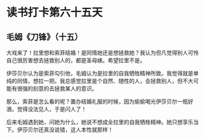 # 读书打卡第六十五天

## 毛姆《刀锋》（十五）

大戏来了！拉里想和索菲结婚！是同情她还是想拯救她？我认为但凡觉得别人可怜自己很厉害想去拯救别人的，都是圣母婊。希望拉里不是。

伊莎贝尔认为是索菲勾引他，毛姆认为是拉里的自我牺牲精神所致。我觉得就是单纯的同情，想拉一把。我总感觉拉里是个自然、随性的人，会拯救别人，但不大可能有很强的刻意的去拯救某人的意识。

那么，索菲是怎么看的呢？置办结婚礼服的时候，因为偷偷喝光伊莎贝尔一瓶好酒，觉得没法见人，于是闪人了！

后来毛姆遇到她，问她为什么，她说不想成全拉里的自我牺牲精神。她只想享乐当下。伊莎贝尔还真没说错，这人本性就那样！
